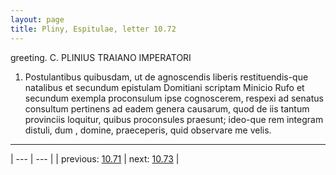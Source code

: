 ```yaml
---
layout: page
title: Pliny, Espitulae, letter 10.72
---
```


greeting. C. PLINIUS TRAIANO IMPERATORI



1. Postulantibus quibusdam, ut de agnoscendis liberis restituendis-que natalibus et secundum epistulam Domitiani scriptam Minicio Rufo et secundum exempla proconsulum ipse cognoscerem, respexi ad senatus consultum pertinens ad eadem genera causarum, quod de iis tantum provinciis loquitur, quibus proconsules praesunt; ideo-que rem integram distuli, dum <tu>, domine, praeceperis, quid observare me velis.



---

| --- | --- |
| previous: [10.71](../10.71/) | next: [10.73](../10.73/) |